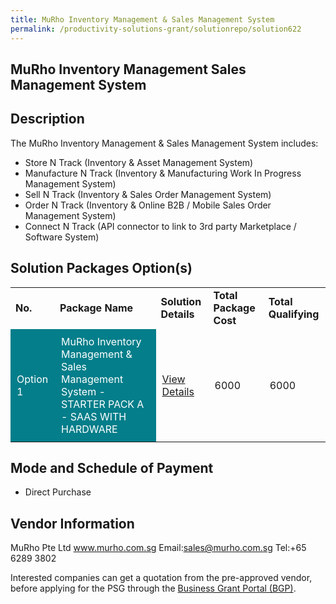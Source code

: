```yaml
---
title: MuRho Inventory Management & Sales Management System
permalink: /productivity-solutions-grant/solutionrepo/solution622
---
```


## MuRho Inventory Management Sales Management System

## Description

The MuRho Inventory Management & Sales Management System includes:
-	Store N Track (Inventory & Asset Management System)
-	Manufacture N Track (Inventory & Manufacturing Work In Progress Management System)
-	Sell N Track (Inventory & Sales Order Management System) 
-	Order N Track (Inventory & Online B2B / Mobile Sales Order Management System)
-	Connect N Track (API connector to link to 3rd party Marketplace / Software System)

## Solution Packages Option(s)

<table>
<tr>
<td><b>No.</b></td>
<td><b>Package Name</b></td>
<td><b>Solution Details</b></td>
<td><b>Total Package Cost</b></td>
<td><b>Total Qualifying</b></td>
</tr>
<tr>
<td style='padding: 10px; background-color: #037E8A; color: #FFFFFF;'>Option 1</td>
<td style='padding: 10px; background-color: #037E8A; color: #FFFFFF;'>MuRho Inventory Management & Sales Management System - STARTER PACK A - SAAS WITH HARDWARE</td>
<td style='padding: 10px;'><a href='https://www.gobusiness.gov.sg/images/psg/MuRho_Inventory_Management_and_Sales_Management_System_20200031_Annex_3_20200625142600_Part_1.pdf' target='_blank'>View Details</a></td>
<td style='padding: 10px;'>6000</td>
<td style='padding: 10px;'>6000</td>
</tr>
</table>

## Mode and Schedule of Payment

 - Direct Purchase

## Vendor Information

 MuRho Pte Ltd 
www.murho.com.sg
Email:sales@murho.com.sg
Tel:+65 6289 3802

Interested companies can get a quotation from the pre-approved vendor, before applying for the PSG through the <a href='https://www.businessgrants.gov.sg/'>Business Grant Portal (BGP)</a>.

<script src="/jquery/resize-tables.js"></script>
